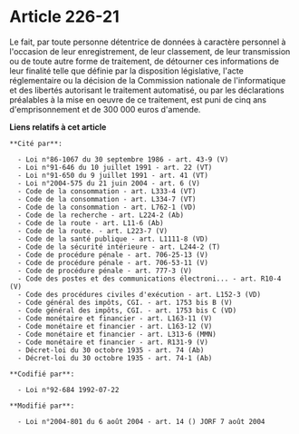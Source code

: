 # Article 226-21

Le fait, par toute personne détentrice de données à caractère personnel à l'occasion de leur enregistrement, de leur
classement, de leur transmission ou de toute autre forme de traitement, de détourner ces informations de leur finalité telle
que définie par la disposition législative, l'acte réglementaire ou la décision de la Commission nationale de l'informatique
et des libertés autorisant le traitement automatisé, ou par les déclarations préalables à la mise en oeuvre de ce traitement,
est puni de cinq ans d'emprisonnement et de 300 000 euros d'amende.

**Liens relatifs à cet article**

	**Cité par**:

	  - Loi n°86-1067 du 30 septembre 1986 - art. 43-9 (V)
	  - Loi n°91-646 du 10 juillet 1991 - art. 22 (VT)
	  - Loi n°91-650 du 9 juillet 1991 - art. 41 (VT)
	  - Loi n°2004-575 du 21 juin 2004 - art. 6 (V)
	  - Code de la consommation - art. L333-4 (VT)
	  - Code de la consommation - art. L334-7 (VT)
	  - Code de la consommation - art. L762-1 (VD)
	  - Code de la recherche - art. L224-2 (Ab)
	  - Code de la route - art. L11-6 (Ab)
	  - Code de la route. - art. L223-7 (V)
	  - Code de la santé publique - art. L1111-8 (VD)
	  - Code de la sécurité intérieure - art. L244-2 (T)
	  - Code de procédure pénale - art. 706-25-13 (V)
	  - Code de procédure pénale - art. 706-53-11 (V)
	  - Code de procédure pénale - art. 777-3 (V)
	  - Code des postes et des communications électroni... - art. R10-4 (V)
	  - Code des procédures civiles d'exécution - art. L152-3 (VD)
	  - Code général des impôts, CGI. - art. 1753 bis B (V)
	  - Code général des impôts, CGI. - art. 1753 bis C (VD)
	  - Code monétaire et financier - art. L163-11 (V)
	  - Code monétaire et financier - art. L163-12 (V)
	  - Code monétaire et financier - art. L313-6 (MMN)
	  - Code monétaire et financier - art. R131-9 (V)
	  - Décret-loi du 30 octobre 1935 - art. 74 (Ab)
	  - Décret-loi du 30 octobre 1935 - art. 74-1 (Ab)

	**Codifié par**:

	  - Loi n°92-684 1992-07-22

	**Modifié par**:

	  - Loi n°2004-801 du 6 août 2004 - art. 14 () JORF 7 août 2004
